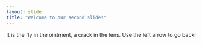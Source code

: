 ```yaml
---
layout: slide
title: "Welcome to our second slide!"
---
```

It is the fly in the ointment, a crack in the lens.
Use the left arrow to go back!
